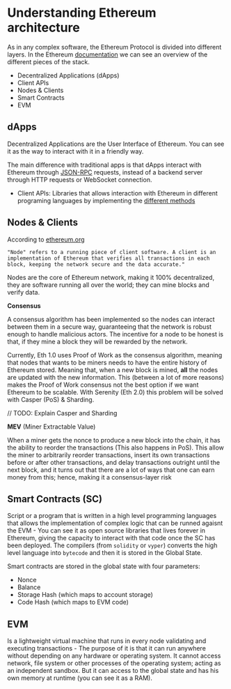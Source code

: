 # Understanding Ethereum architecture

As in any complex software, the Ethereum Protocol is divided into different layers. In the Ethereum [documentation](https://ethereum.org/en/developers/docs/ethereum-stack/) we can see an overview of the different pieces of the stack.

- Decentralized Applications (dApps)
- Client APIs
- Nodes & Clients
- Smart Contracts
- EVM

## dApps

Decentralized Applications are the User Interface of Ethereum. You can see it as the way to interact with it in a friendly way.

The main difference with traditional apps is that dApps interact with Ethereum through [JSON-RPC](https://ethereum.org/en/developers/docs/apis/json-rpc/) requests, instead of a backend server through HTTP requests or WebSocket connection.

- Client APIs: Libraries that allows interaction with Ethereum in different programing languages by implementing the [different methods](https://playground.open-rpc.org/?schemaUrl=https://raw.githubusercontent.com/ethereum/eth1.0-apis/assembled-spec/openrpc.json&uiSchema%5BappBar%5D%5Bui:splitView%5D=true&uiSchema%5BappBar%5D%5Bui:input%5D=false&uiSchema%5BappBar%5D%5Bui:examplesDropdown%5D=false)

## Nodes & Clients

According to [ethereum.org](https://ethereum.org/en/developers/docs/nodes-and-clients/#what-are-nodes-and-clients)

```
"Node" refers to a running piece of client software. A client is an implementation of Ethereum that verifies all transactions in each block, keeping the network secure and the data accurate."
```

Nodes are the core of Ethereum network, making it 100% decentralized, they are software running all over the world; they can mine blocks and verify data.

**Consensus**

A consensus algorithm has been implemented so the nodes can interact between them in a secure way, guaranteeing that the network is robust enough to handle malicious actors. The incentive for a node to be honest is that, if they mine a block they will be rewarded by the network.

Currently, Eth 1.0 uses Proof of Work as the consensus algorithm, meaning that nodes that wants to be miners needs to have the entire history of Ethereum stored. Meaning that, when a new block is mined, **all** the nodes are updated with the new information. This (between a lot of more reasons) makes the Proof of Work consensus not the best option if we want Ethereum to be scalable. With Serenity (Eth 2.0) this problem will be solved with Casper (PoS) & Sharding.

// TODO: Explain Casper and Sharding

**MEV** (Miner Extractable Value)

When a miner gets the nonce to produce a new block into the chain, it has the ability to reorder the transactions (This also happens in PoS).
This allow the miner to arbitrarily reorder transactions, insert its own transactions before or after other transactions, and delay transactions outright until the next block, and it turns out that there are a lot of ways that one can earn money from this; hence, making it a consensus-layer risk

## Smart Contracts (SC)

Script or a program that is written in a high level programming languages that allows the implementation of complex logic that can be runned agaisnt the EVM - You can see it as open source libraries that lives forever in Ethereum, giving the capacity to interact with that code once the SC has been deployed. The compilers (from `solidity` or `vyper`) converts the high level language into `bytecode` and then it is stored in the Global State.

Smart contracts are stored in the global state with four parameters:
- Nonce
- Balance
- Storage Hash (which maps to account storage)
- Code Hash (which maps to EVM code)

## EVM

Is a lightweight virtual machine that runs in every node validating and executing transactions - The purpose of it is that it can run anywhere without depending on any hardware or operating system. It cannot access network, file system or other processes of the operating system; acting as an independent sandbox. But it can access to the global state and has his own memory at runtime (you can see it as a RAM).
